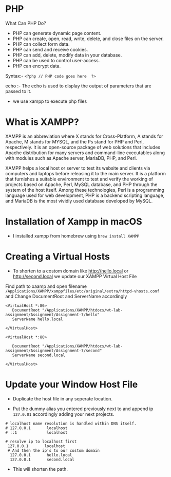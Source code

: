 # PHP
  
  What Can PHP Do?
  * PHP can generate dynamic page content.
  * PHP can create, open, read, write, delete, and close files on the server.
  * PHP can collect form data.
  * PHP can send and receive cookies.
  * PHP can add, delete, modify data in your database.
  * PHP can be used to control user-access.
  * PHP can encrypt data.
  
  Syntax:-
    `<?php
        // PHP code goes here 
    ?>`
  
  echo :- The echo is used to display the output of parameters that are passed to it.
 
* we use xampp to execute php files

# What is XAMPP?
XAMPP is an abbreviation where X stands for Cross-Platform, A stands for Apache, M stands for MYSQL, and the Ps stand for PHP and Perl, respectively. It is an open-source package of web solutions that includes Apache distribution for many servers and command-line executables along with modules such as Apache server, MariaDB, PHP, and Perl.

XAMPP helps a local host or server to test its website and clients via computers and laptops before releasing it to the main server. It is a platform that furnishes a suitable environment to test and verify the working of projects based on Apache, Perl, MySQL database, and PHP through the system of the host itself. Among these technologies, Perl is a programming language used for web development, PHP is a backend scripting language, and MariaDB is the most vividly used database developed by MySQL. 


# Installation of Xampp in macOS
* I installed xampp from homebrew using 
`brew install XAMPP` <br>

# Creating a Virtual Hosts



* To shorten to a costom domain like http://hello.local or http://second.local we update our XAMPP Virtual Host File

 Find path to xaamp and open filename 
`/Applications/XAMPP/xamppfiles/etc/original/extra/httpd-vhosts.conf` and Change DocumentRoot and ServerName accordingly

 ```CONF
 <VirtualHost *:80>
    DocumentRoot "/Applications/XAMPP/htdocs/wt-lab-assignment/Assignment/Assignment-7/hello"
    ServerName hello.local
    
</VirtualHost>

<VirtualHost *:80>
    
    DocumentRoot "/Applications/XAMPP/htdocs/wt-lab-assignment/Assignment/Assignment-7/second"
    ServerName second.local
    
</VirtualHost>

 ```
# Update your Window Host File

 * Duplicate the host file in any seperate location.
            
 * Put the dummy alias you entered previously next to  and append ip `127.0.01` accordingly adding your next projects.
```
# localhost name resolution is handled within DNS itself.
# 127.0.0.1       localhost
# ::1             localhost

# resolve ip to localhost first
 127.0.0.1       localhost
 # And then the ip's to our costom domain
  127.0.0.1       hello.local
  127.0.0.1       second.local
```
* This will shorten the path.

